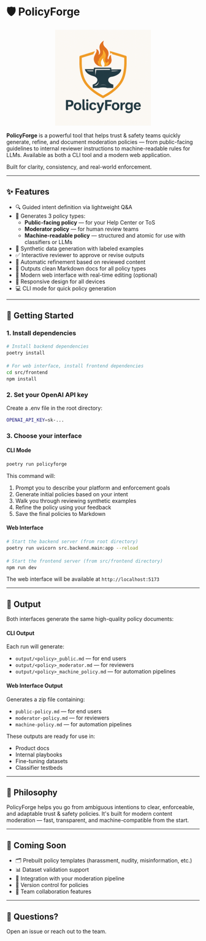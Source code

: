 # 🛡️ PolicyForge
<p align="center">
  <img src="assets/logo.png" alt="PolicyForge Logo" width="250"/>
</p>

**PolicyForge** is a powerful tool that helps trust & safety teams quickly generate, refine, and document moderation policies — from public-facing guidelines to internal reviewer instructions to machine-readable rules for LLMs. Available as both a CLI tool and a modern web application.

Built for clarity, consistency, and real-world enforcement.

---

## ✨ Features

- 🔍 Guided intent definition via lightweight Q&A
- 📝 Generates 3 policy types:
  - **Public-facing policy** — for your Help Center or ToS
  - **Moderator policy** — for human review teams
  - **Machine-readable policy** — structured and atomic for use with classifiers or LLMs
- 🧪 Synthetic data generation with labeled examples
- ✅ Interactive reviewer to approve or revise outputs
- 🔁 Automatic refinement based on reviewed content
- 📄 Outputs clean Markdown docs for all policy types
- 🎨 Modern web interface with real-time editing (optional)
- 📱 Responsive design for all devices
- 💻 CLI mode for quick policy generation

---

## 🚀 Getting Started

### 1. Install dependencies

```bash
# Install backend dependencies
poetry install

# For web interface, install frontend dependencies
cd src/frontend
npm install
```

### 2. Set your OpenAI API key
Create a .env file in the root directory:
```bash
OPENAI_API_KEY=sk-...
```

### 3. Choose your interface

#### CLI Mode
```bash
poetry run policyforge
```
This command will:
1. Prompt you to describe your platform and enforcement goals
2. Generate initial policies based on your intent
3. Walk you through reviewing synthetic examples
4. Refine the policy using your feedback
5. Save the final policies to Markdown

#### Web Interface
```bash
# Start the backend server (from root directory)
poetry run uvicorn src.backend.main:app --reload

# Start the frontend server (from src/frontend directory)
npm run dev
```
The web interface will be available at `http://localhost:5173`

---

## 📁 Output
Both interfaces generate the same high-quality policy documents:

#### CLI Output
Each run will generate:
* `output/<policy>_public.md` — for end users
* `output/<policy>_moderator.md` — for reviewers
* `output/<policy>_machine_policy.md` — for automation pipelines

#### Web Interface Output
Generates a zip file containing:
* `public-policy.md` — for end users
* `moderator-policy.md` — for reviewers
* `machine-policy.md` — for automation pipelines

These outputs are ready for use in:
* Product docs
* Internal playbooks
* Fine-tuning datasets
* Classifier testbeds

---

## 🧠 Philosophy
PolicyForge helps you go from ambiguous intentions to clear, enforceable, and adaptable trust & safety policies. It's built for modern content moderation — fast, transparent, and machine-compatible from the start.

---

## 👀 Coming Soon
* 🗂️ Prebuilt policy templates (harassment, nudity, misinformation, etc.)
* 📊 Dataset validation support
* 🧪 Integration with your moderation pipeline
* 🔄 Version control for policies
* 👥 Team collaboration features

---

## 💬 Questions?
Open an issue or reach out to the team. 